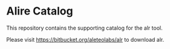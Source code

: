 # Alire Catalog

This repository contains the supporting catalog for the alr tool.

Please visit https://bitbucket.org/aleteolabs/alr to download alr.
